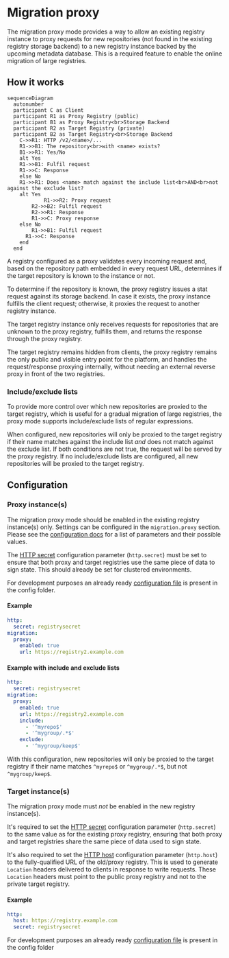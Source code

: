 # Migration proxy

The migration proxy mode provides a way to allow an existing registry instance to proxy requests for new repositories (not found in the existing registry storage backend) to a new registry instance backed by the upcoming metadata database. This is a required feature to enable the online migration of large registries.

## How it works

```mermaid
sequenceDiagram
  autonumber
  participant C as Client
  participant R1 as Proxy Registry (public)
  participant B1 as Proxy Registry<br>Storage Backend
  participant R2 as Target Registry (private)
  participant B2 as Target Registry<br>Storage Backend
	C->>R1: HTTP /v2/<name>/...
	R1->>B1: The repository<br>with <name> exists?
	B1->>R1: Yes/No
	alt Yes
    R1->>B1: Fulfil request
    R1->>C: Response
	else No
    R1->>R1: Does <name> match against the include list<br>AND<br>not against the exclude list?
    alt Yes
    		R1->>R2: Proxy request
        R2->>B2: Fulfil request
        R2->>R1: Response
        R1->>C: Proxy response
    else No
    	R1->>B1: Fulfil request
      R1->>C: Response
    end
  end
```

A registry configured as a proxy validates every incoming request and, based on the repository path embedded in every request URL, determines if the target repository is known to the instance or not.

To determine if the repository is known, the proxy registry issues a stat request against its storage backend. In case it exists, the proxy instance fulfills the client request; otherwise, it proxies the request to another registry instance.

The target registry instance only receives requests for repositories that are unknown to the proxy registry, fulfills them, and returns the response through the proxy registry.

The target registry remains hidden from clients, the proxy registry remains the only public and visible entry point for the platform, and handles the request/response proxying internally, without needing an external reverse proxy in front of the two registries.

### Include/exclude lists

To provide more control over which new repositories are proxied to the target registry, which is useful for a gradual migration of large registries, the proxy mode supports include/exclude lists of regular expressions.

When configured, new repositories will only be proxied to the target registry if their name matches against the include list _and_ does not match against the exclude list. If both conditions are not true, the request will be served by the proxy registry. If no include/exclude lists are configured, all new repositories will be proxied to the target registry.

## Configuration

### Proxy instance(s)

The migration proxy mode should be enabled in the existing registry instance(s) only. Settings can be configured in the `migration.proxy` section. Please see the [configuration docs](https://gitlab.com/gitlab-org/container-registry/-/blob/master/docs/configuration.md#proxy) for a list of parameters and their possible values.

The [HTTP secret](https://gitlab.com/gitlab-org/container-registry/-/blob/master/docs/configuration.md#http) configuration parameter (`http.secret`) must be set to ensure that both proxy and target registries use the same piece of data to sign state. This should already be set for clustered environments.

For development purposes an already ready [configuration file](https://gitlab.com/gitlab-org/container-registry/-/blob/master/config/proxy.yml) is present in the config folder.

#### Example

```yaml
http:
  secret: registrysecret
migration:
  proxy:
    enabled: true
    url: https://registry2.example.com
```

#### Example with include and exclude lists

```yaml
http:
  secret: registrysecret
migration:
  proxy:
    enabled: true
    url: https://registry2.example.com
    include:
      - '^myrepo$'
      - '^mygroup/.*$'
    exclude:
      - '^mygroup/keep$'
```

With this configuration, new repositories will only be proxied to the target registry if their name matches `^myrepo$` or `^mygroup/.*$`, but not `^mygroup/keep$`.

### Target instance(s)

The migration proxy mode must _not_ be enabled in the new registry instance(s).

It's required to set the [HTTP secret](https://gitlab.com/gitlab-org/container-registry/-/blob/master/docs/configuration.md#http) configuration parameter (`http.secret`) to the same value as for the existing proxy registry, ensuring that both proxy and target registries share the same piece of data used to sign state.

It's also required to set the [HTTP host](https://gitlab.com/gitlab-org/container-registry/-/blob/master/docs/configuration.md#http) configuration parameter (`http.host`) to the fully-qualified URL of the old/proxy registry. This is used to generate `Location` headers delivered to clients in response to write requests. These `Location` headers must point to the public proxy registry and not to the private target registry.

#### Example

```yaml
http:
  host: https://registry.example.com
  secret: registrysecret
```

For development purposes an already ready [configuration file](https://gitlab.com/gitlab-org/container-registry/-/blob/master/config/proxied.yml) is present in the config folder
